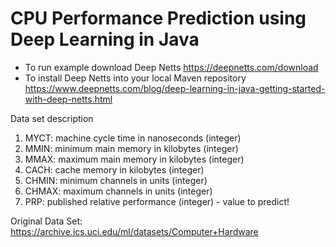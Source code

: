 # CPU Performance Prediction using Deep Learning in Java

* To run example download Deep Netts https://deepnetts.com/download
* To install Deep Netts into your local Maven repository https://www.deepnetts.com/blog/deep-learning-in-java-getting-started-with-deep-netts.html
 
Data set description
 
1. MYCT: machine cycle time in nanoseconds (integer)
2. MMIN: minimum main memory in kilobytes (integer)
3. MMAX: maximum main memory in kilobytes (integer)
4. CACH: cache memory in kilobytes (integer)
5. CHMIN: minimum channels in units (integer)
6. CHMAX: maximum channels in units (integer)
7. PRP: published relative performance (integer)  - value to predict!
 
Original Data Set: https://archive.ics.uci.edu/ml/datasets/Computer+Hardware
